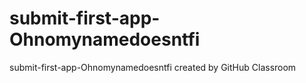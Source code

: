 # submit-first-app-Ohnomynamedoesntfi
submit-first-app-Ohnomynamedoesntfi created by GitHub Classroom
